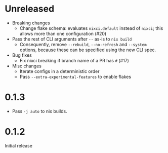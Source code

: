 
# Unreleased

- Breaking changes
    - Change flake schema: evaluates `nixci.default` instead of `nixci`; this allows more than one configuration (#20)
- Pass the rest of CLI arguments after `--` as-is to `nix build`
    - Consequently, remove `--rebuild`, `--no-refresh` and `--system` options, because these can be specified using the new CLI spec.
- Bug fixes
    - Fix nixci breaking if branch name of a PR has `#` (#17)
- Misc changes
    - Iterate configs in a deterministic order
    - Pass `--extra-experimental-features` to enable flakes

# 0.1.3

- Pass `-j auto` to nix builds.

# 0.1.2

Initial release
